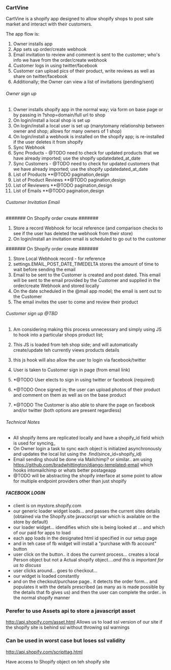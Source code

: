 ### CartVine ###

CartVine is a shopify app designed to allow shopify shops to post sale market and interact with their customers.

The app flow is:

1. Owner installs app
2. App sets up order/create webhook
3. Email invitation to review and comment is sent to the customer; who's info we have from the order/create webhook
4. Customer logs in using twitter/facebook
5. Customer can upload pics of their product, write reviews as well as share on twitter/facebook
6. Additionally; the Owner can view a list of invitations (pending/sent)


###### Owner sign up ######

1. Owner installs shopify app in the normal way; via form on base page or by passing in ?shop=domain/full url to shop
2. On login/install a local shop is set up
3. On login/install a local user is set up (manytomany relationship between owner and shop; allows for many owners of 1 shop)
4. On login/install a webhook is installed on the shopify app; is re-installed if the user deletes it from shopify
6. Sync Webhook
7. Sync Products - @TODO need to check for updated products that we have already imported; use the shopify updatedated_at_date
8. Sync Customers - @TODO need to check for updated customers that we have already imported; use the shopify updatedated_at_date
9. List of Products **@TODO pagination,design
10. List of Product Reviews **@TODO pagination,design
11. List of Reviewers **@TODO pagination,design
12. List of Emails **@TODO pagination,design


###### Customer Invitation Email ######

####### On Shopify order create #######
1. Store a record Webhook for local reference (and comparison checks to see if the user has deleted the webhook from their store)
2. On login/install an invitation email is scheduled to go out to the customer

####### On Shopify order create #######
1. Store Local Webhook record - for reference
2. settings.EMAIL_POST_DATE_TIMEDELTA stores the amount of time to wait before sending the email
2. Email to be sent to the Customer is created and post dated. This email will be sent to the email provided by the Customer and supplied in the order/create Webhook and stored locally
3. On the date scheduled in the @mail app model; the email is sent out to the Customer
4. The email invites the user to come and review their product


###### Customer sign up @TBD ######

1. Am considering making this process unnecessary and simply using JS to hook into a particular shops product list;
2. This JS is loaded from teh shop side; and will automatically create/update teh currently views products details
3. this js hook will also allow the user to login via facebook/twitter


1. User is taken to Customer sign in page (from email link)
2. *@TODO User elects to sign in using twitter or facebook (required)
3. *@TODO Once signed in; the user can upload photos of their product and comment on them as well as on the base product
3. *@TODO The Customer is also able to share the page on facebook and/or twitter (both options are present regardless)


###### Technical Notes ######

* All shopify items are replicated locally and have a shopify_id field which is used for syncing_
* On Owner login a task to sync each object is initialzed asynchronously and updates the local list using the .find(since_id=shopify_id)
* Email sending should be done via Mailchimp? or similar.. am using https://github.com/bradwhittington/django-templated-email which hooks intomailchimp or whats better postageapp
* @TODO will be abstracting the shopify interface at some point to allow for multiple endpoint providers other than just shopify



##### FACEBOOK LOGIN #####

* client is on mystore.shopify.com
* our generic loader widget loads… and passes the current sites details (obtained via the Shopify.site javacscript var which is available on the store by default)
* our loader widget… idendifies which site is being looked at … and which of our paid for apps to load
* each app loads in the designated html id specified in our setup page
* and in teh case of fb widget  will install a "purchase with fb account" button
* user click on the button.. it does the current process… creates a local Person object but not a Actual shopify object….*and this is important for us to discuss*
* user clicks around… goes to checkout...
* our widget is loaded constantly
* and on the checkout/purchase page.. it detects the order form... and populates it with the details prescribed (as many as is made possible by the details that fb gives us) and then the user can complete the order.. in the normal shopify manner

### Perefer to use Assets api to store a javascript asset
http://api.shopify.com/asset.html
Allows us to load ssl version of our site if the shopify site is behind ssl without throwing ssl warnings

### Can be used in worst case but loses ssl validity
http://api.shopify.com/scripttag.html

Have access to Shopify object on teh shopify site
<script type="text/javascript">      var Shopify = Shopify || {};
      Shopify.shop = "price-turcotte-and-gleichner1525.myshopify.com";
      Shopify.theme = {"name":"radiance","id":3020382};
</script>
